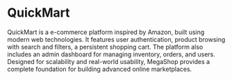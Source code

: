 # QuickMart
QuickMart is a e-commerce platform inspired by Amazon, built using modern web technologies. It features user authentication, product browsing with search and filters, a persistent shopping cart. The platform also includes an admin dashboard for managing inventory, orders, and users. Designed for scalability and real-world usability, MegaShop provides a complete foundation for building advanced online marketplaces.
